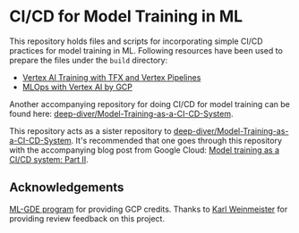 # CI/CD for Model Training in ML

This repository holds files and scripts for incorporating simple CI/CD practices for model training in ML. Following
resources have been used to prepare the files under the `build` directory:

* [Vertex AI Training with TFX and Vertex Pipelines](https://www.tensorflow.org/tfx/tutorials/tfx/gcp/vertex_pipelines_vertex_training)
* [MLOps with Vertex AI by GCP](https://github.com/GoogleCloudPlatform/mlops-with-vertex-ai)

Another accompanying repository for doing CI/CD for model training can be found here: [deep-diver/Model-Training-as-a-CI-CD-System](https://github.com/deep-diver/Model-Training-as-a-CI-CD-System). 

This repository acts as a sister repository to [deep-diver/Model-Training-as-a-CI-CD-System](https://github.com/deep-diver/Model-Training-as-a-CI-CD-System). It's recommended that one goes through this repository with the accompanying blog post from Google Cloud: [Model training as a CI/CD system: Part II](https://cloud.google.com/blog/topics/developers-practitioners/model-training-cicd-system-part-ii).

## Acknowledgements

[ML-GDE program](https://developers.google.com/programs/experts/) for providing GCP credits. Thanks to [Karl Weinmeister](https://twitter.com/kweinmeister?lang=hr) for providing review feedback on this project.
